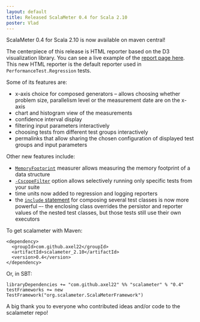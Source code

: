 ```yaml
---
layout: default
title: Released ScalaMeter 0.4 for Scala 2.10
poster: Vlad
---
```


ScalaMeter 0.4 for Scala 2.10 is now available on maven central!

The centerpiece of this release is HTML reporter based on the D3 visualization library. You can see a live example of the [report page here](http://chara.epfl.ch/~prokopec/example/tmp/report/). This new HTML reporter is the default reporter used in `PerformanceTest.Regression` tests.

Some of its features are:

* x-axis choice for composed generators – allows choosing whether problem size, parallelism level or the measurement date are on the x-axis
* chart and histogram view of the measurements
* confidence interval display
* filtering input parameters interactively
* choosing tests from different test groups interactively
* permalinks that allow sharing the chosen configuration of displayed test groups and input parameters

Other new features include:

* [`MemoryFootprint`](http://axel22.github.io/scalameter/home/gettingstarted/executors/) measurer allows measuring the memory footprint of a data structure
* [`-CscopeFilter`](http://axel22.github.io/scalameter/home/gettingstarted/sbt/) option allows selectively running only specific tests from your suite
* time units now added to regression and logging reporters
* the [`include` statement](http://axel22.github.io/scalameter/home/gettingstarted/configuration/) for composing several test classes is now more powerful –- the enclosing class overrides the persistor and reporter values of the nested test classes, but those tests still use their own executors

To get scalameter with Maven:

    <dependency>
      <groupId>com.github.axel22</groupId>
      <artifactId>scalameter_2.10</artifactId>
      <version>0.4</version>
    </dependency>

Or, in SBT:

    libraryDependencies += "com.github.axel22" %% "scalameter" % "0.4"
    testFrameworks += new TestFramework("org.scalameter.ScalaMeterFramework")

A big thank you to everyone who contributed ideas and/or code to the scalameter repo!
